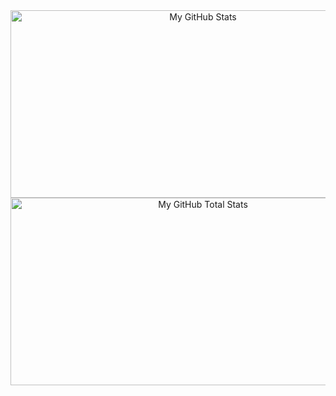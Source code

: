 <div align="center">
  <img src="https://github-readme-stats.vercel.app/api/?username=DeeCaaD&hide=stars&count_private=true&theme=tokyonight&showicons=true" alt="My GitHub Stats" width="600" height="300"/>
  <br>
  <img src="https://github-readme-streak-stats.herokuapp.com/?user=DeeCaaD&&theme=tokyonight" alt="My GitHub Total Stats" width="600" height="300"/>
</div>
